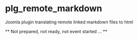 # plg_remote_markdown
Joomla plugin translating remote linked markdown files to html

**  Not prepared, not ready, not event started ... **

